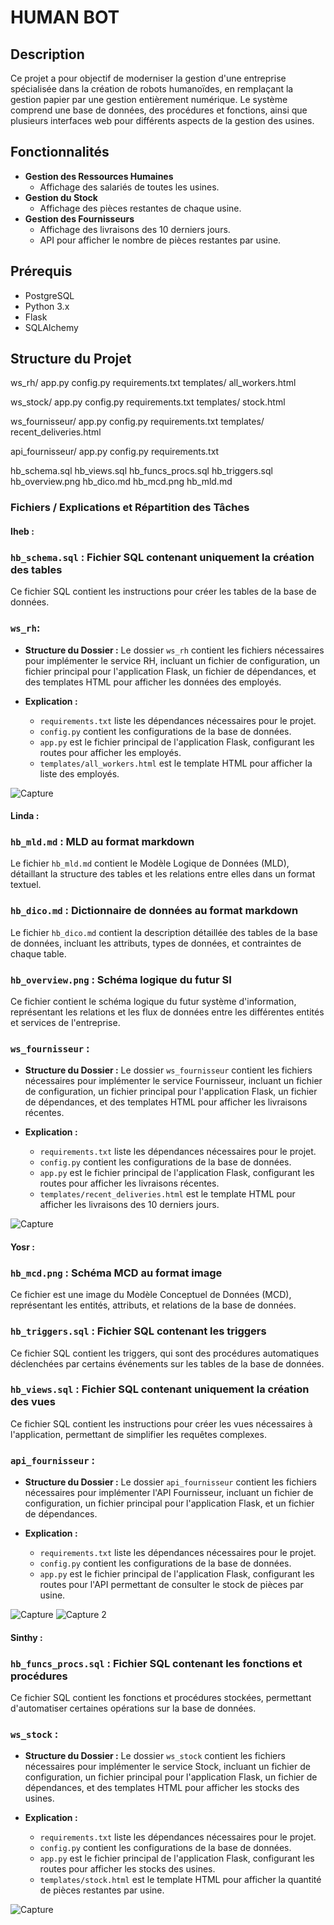 # HUMAN BOT

## Description

Ce projet a pour objectif de moderniser la gestion d'une entreprise spécialisée dans la création de robots humanoïdes, en remplaçant la gestion papier par une gestion entièrement numérique. Le système comprend une base de données, des procédures et fonctions, ainsi que plusieurs interfaces web pour différents aspects de la gestion des usines.

## Fonctionnalités

- **Gestion des Ressources Humaines**
  - Affichage des salariés de toutes les usines.
- **Gestion du Stock**
  - Affichage des pièces restantes de chaque usine.
- **Gestion des Fournisseurs**
  - Affichage des livraisons des 10 derniers jours.
  - API pour afficher le nombre de pièces restantes par usine.

## Prérequis

- PostgreSQL
- Python 3.x
- Flask
- SQLAlchemy


## Structure du Projet

ws_rh/
  app.py
  config.py
  requirements.txt
  templates/
    all_workers.html
  
ws_stock/
  app.py
  config.py
  requirements.txt
  templates/
    stock.html
  
ws_fournisseur/
  app.py
  config.py
  requirements.txt
  templates/
    recent_deliveries.html
 
api_fournisseur/
  app.py
  config.py
  requirements.txt
  
hb_schema.sql
hb_views.sql
hb_funcs_procs.sql
hb_triggers.sql
hb_overview.png
hb_dico.md
hb_mcd.png
hb_mld.md


### Fichiers / Explications et Répartition des Tâches


#### Iheb : 

### `hb_schema.sql` : Fichier SQL contenant uniquement la création des tables
Ce fichier SQL contient les instructions pour créer les tables de la base de données.


### `ws_rh`:

- **Structure du Dossier :**
  Le dossier `ws_rh` contient les fichiers nécessaires pour implémenter le service RH, incluant un fichier de configuration, un fichier principal pour l'application Flask, un fichier de dépendances, et des templates HTML pour afficher les données des employés.

- **Explication :**
  - `requirements.txt` liste les dépendances nécessaires pour le projet.
  - `config.py` contient les configurations de la base de données.
  - `app.py` est le fichier principal de l'application Flask, configurant les routes pour afficher les employés.
  - `templates/all_workers.html` est le template HTML pour afficher la liste des employés.

![Capture](ws_rh_Iheb.png)


#### Linda :

### `hb_mld.md` : MLD au format markdown
Le fichier `hb_mld.md` contient le Modèle Logique de Données (MLD), détaillant la structure des tables et les relations entre elles dans un format textuel.

### `hb_dico.md` : Dictionnaire de données au format markdown
Le fichier `hb_dico.md` contient la description détaillée des tables de la base de données, incluant les attributs, types de données, et contraintes de chaque table.

### `hb_overview.png` : Schéma logique du futur SI
Ce fichier contient le schéma logique du futur système d'information, représentant les relations et les flux de données entre les différentes entités et services de l'entreprise.


### `ws_fournisseur` :

- **Structure du Dossier :**
  Le dossier `ws_fournisseur` contient les fichiers nécessaires pour implémenter le service Fournisseur, incluant un fichier de configuration, un fichier principal pour l'application Flask, un fichier de dépendances, et des templates HTML pour afficher les livraisons récentes.

- **Explication :**
  - `requirements.txt` liste les dépendances nécessaires pour le projet.
  - `config.py` contient les configurations de la base de données.
  - `app.py` est le fichier principal de l'application Flask, configurant les routes pour afficher les livraisons récentes.
  - `templates/recent_deliveries.html` est le template HTML pour afficher les livraisons des 10 derniers jours.

![Capture](ws_fournisseur_Linda.png)


#### Yosr : 

### `hb_mcd.png` : Schéma MCD au format image
Ce fichier est une image du Modèle Conceptuel de Données (MCD), représentant les entités, attributs, et relations de la base de données.

### `hb_triggers.sql` : Fichier SQL contenant les triggers

Ce fichier SQL contient les triggers, qui sont des procédures automatiques déclenchées par certains événements sur les tables de la base de données.

### `hb_views.sql` : Fichier SQL contenant uniquement la création des vues
Ce fichier SQL contient les instructions pour créer les vues nécessaires à l'application, permettant de simplifier les requêtes complexes.


### `api_fournisseur` :

- **Structure du Dossier :**
  Le dossier `api_fournisseur` contient les fichiers nécessaires pour implémenter l'API Fournisseur, incluant un fichier de configuration, un fichier principal pour l'application Flask, et un fichier de dépendances.

- **Explication :**
  - `requirements.txt` liste les dépendances nécessaires pour le projet.
  - `config.py` contient les configurations de la base de données.
  - `app.py` est le fichier principal de l'application Flask, configurant les routes pour l'API permettant de consulter le stock de pièces par usine.

![Capture](api_fournisseur_employees_Yosr.png)
![Capture 2](api_Yosr.png)


#### Sinthy : 

### `hb_funcs_procs.sql` : Fichier SQL contenant les fonctions et procédures

Ce fichier SQL contient les fonctions et procédures stockées, permettant d'automatiser certaines opérations sur la base de données.

### `ws_stock` :

- **Structure du Dossier :**
  Le dossier `ws_stock` contient les fichiers nécessaires pour implémenter le service Stock, incluant un fichier de configuration, un fichier principal pour l'application Flask, un fichier de dépendances, et des templates HTML pour afficher les stocks des usines.

- **Explication :**
  - `requirements.txt` liste les dépendances nécessaires pour le projet.
  - `config.py` contient les configurations de la base de données.
  - `app.py` est le fichier principal de l'application Flask, configurant les routes pour afficher les stocks des usines.
  - `templates/stock.html` est le template HTML pour afficher la quantité de pièces restantes par usine.

![Capture](ws_stock_Sinthy.png)
